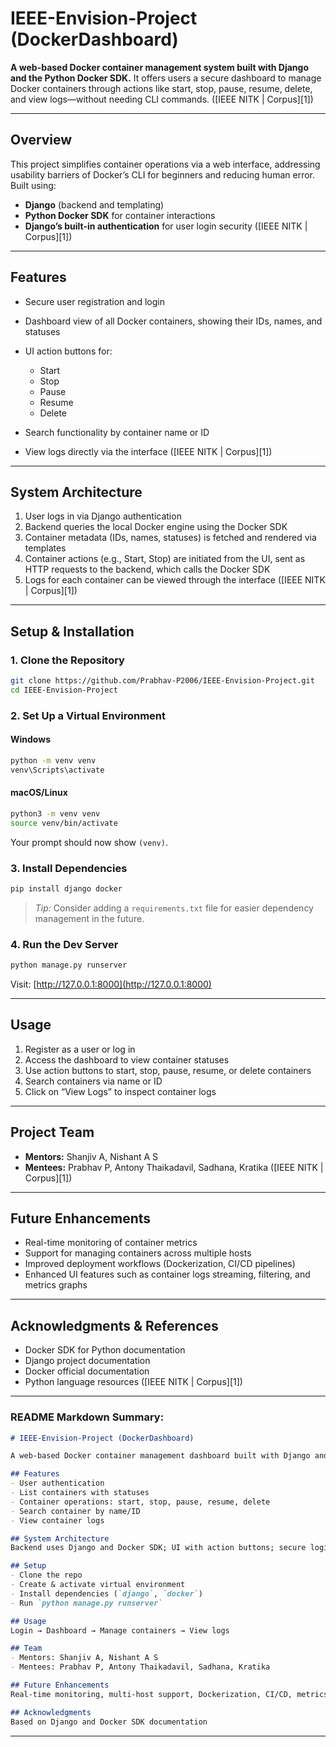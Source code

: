 # IEEE-Envision-Project (DockerDashboard)

**A web-based Docker container management system built with Django and the Python Docker SDK.** It offers users a secure dashboard to manage Docker containers through actions like start, stop, pause, resume, delete, and view logs—without needing CLI commands. ([IEEE NITK | Corpus][1])

---

## Overview

This project simplifies container operations via a web interface, addressing usability barriers of Docker’s CLI for beginners and reducing human error. Built using:

* **Django** (backend and templating)
* **Python Docker SDK** for container interactions
* **Django’s built-in authentication** for user login security ([IEEE NITK | Corpus][1])

---

## Features

* Secure user registration and login
* Dashboard view of all Docker containers, showing their IDs, names, and statuses
* UI action buttons for:

  * Start
  * Stop
  * Pause
  * Resume
  * Delete
* Search functionality by container name or ID
* View logs directly via the interface ([IEEE NITK | Corpus][1])

---

## System Architecture

1. User logs in via Django authentication
2. Backend queries the local Docker engine using the Docker SDK
3. Container metadata (IDs, names, statuses) is fetched and rendered via templates
4. Container actions (e.g., Start, Stop) are initiated from the UI, sent as HTTP requests to the backend, which calls the Docker SDK
5. Logs for each container can be viewed through the interface ([IEEE NITK | Corpus][1])

---

## Setup & Installation

### 1. Clone the Repository

```bash
git clone https://github.com/Prabhav-P2006/IEEE-Envision-Project.git
cd IEEE-Envision-Project
```

### 2. Set Up a Virtual Environment

#### Windows

```bash
python -m venv venv
venv\Scripts\activate
```

#### macOS/Linux

```bash
python3 -m venv venv
source venv/bin/activate
```

Your prompt should now show `(venv)`.

### 3. Install Dependencies

```bash
pip install django docker
```

> *Tip:* Consider adding a `requirements.txt` file for easier dependency management in the future.

### 4. Run the Dev Server

```bash
python manage.py runserver
```

Visit: [http://127.0.0.1:8000](http://127.0.0.1:8000)

---

## Usage

1. Register as a user or log in
2. Access the dashboard to view container statuses
3. Use action buttons to start, stop, pause, resume, or delete containers
4. Search containers via name or ID
5. Click on “View Logs” to inspect container logs

---

## Project Team

* **Mentors:** Shanjiv A, Nishant A S
* **Mentees:** Prabhav P, Antony Thaikadavil, Sadhana, Kratika ([IEEE NITK | Corpus][1])

---

## Future Enhancements

* Real-time monitoring of container metrics
* Support for managing containers across multiple hosts
* Improved deployment workflows (Dockerization, CI/CD pipelines)
* Enhanced UI features such as container logs streaming, filtering, and metrics graphs

---

## Acknowledgments & References

* Docker SDK for Python documentation
* Django project documentation
* Docker official documentation
* Python language resources ([IEEE NITK | Corpus][1])

---

### README Markdown Summary:

```markdown
# IEEE-Envision-Project (DockerDashboard)

A web-based Docker container management dashboard built with Django and Python Docker SDK. Simplifies Docker operations via a secure UI.

## Features
- User authentication
- List containers with statuses
- Container operations: start, stop, pause, resume, delete
- Search container by name/ID
- View container logs

## System Architecture
Backend uses Django and Docker SDK; UI with action buttons; secure login.

## Setup
- Clone the repo
- Create & activate virtual environment
- Install dependencies (`django`, `docker`)
- Run `python manage.py runserver`

## Usage
Login → Dashboard → Manage containers → View logs

## Team
- Mentors: Shanjiv A, Nishant A S  
- Mentees: Prabhav P, Antony Thaikadavil, Sadhana, Kratika

## Future Enhancements
Real-time monitoring, multi-host support, Dockerization, CI/CD, metrics dashboard.

## Acknowledgments
Based on Django and Docker SDK documentation
```

---
